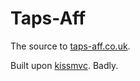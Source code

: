 Taps-Aff
======

The source to [taps-aff.co.uk](http://taps-aff.co.uk). 

Built upon [kissmvc](kissmvc.com). Badly.
